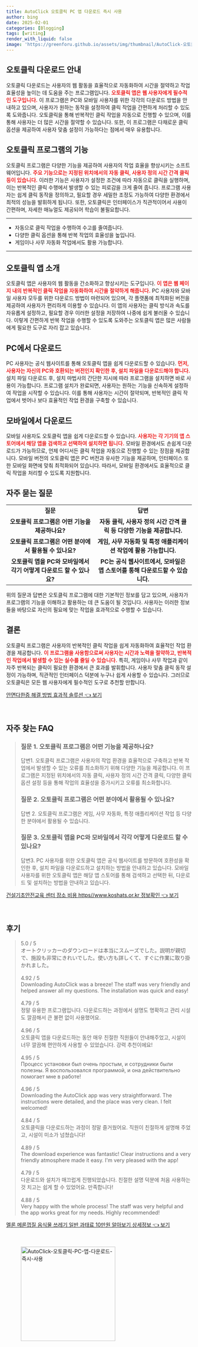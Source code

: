 ```yaml
---
title: AutoClick 오토클릭 PC 앱 다운로드 즉시 사용
author: bing
date: 2025-02-01
categories: [Blogging]
tags: [writing]
render_with_liquid: false
image: 'https://greenforu.github.io/assets/img/thumbnail/AutoClick-오토클릭-PC-앱-다운로드-즉시-사용.webp'
---
```



<h2 id='오토클릭 다운로드 안내'>오토클릭 다운로드 안내</h2>

<p>오토클릭 다운로드는 사용자의 웹 활동을 효율적으로 자동화하여 시간을 절약하고 작업 효율성을 높이는 데 도움을 주는 프로그램입니다. <b><span style="color: #ee2323;">오토클릭 앱은 웹 사용자에게 필수적인 도구입니다.</span></b> 이 프로그램은 PC와 모바일 사용자를 위한 각각의 다운로드 방법을 안내하고 있으며, 사용자가 원하는 동작을 설정하여 클릭 작업을 간편하게 처리할 수 있도록 도와줍니다. 오토클릭을 통해 반복적인 클릭 작업을 자동으로 진행할 수 있으며, 이를 통해 사용자는 더 많은 시간을 절약할 수 있습니다. 또한, 이 프로그램은 다채로운 클릭 옵션을 제공하여 사용자 맞춤 설정이 가능하다는 점에서 매우 유용합니다.</p>

<h2 id='오토클릭 프로그램의 기능'>오토클릭 프로그램의 기능</h2>

<p>오토클릭 프로그램은 다양한 기능을 제공하여 사용자의 작업 효율을 향상시키는 소프트웨어입니다. <b><span style="color: #ee2323;">주요 기능으로는 지정된 위치에서의 자동 클릭, 사용자 정의 시간 간격 클릭 등이 있습니다.</span></b> 이러한 기능은 사용자가 설정한 조건에 따라 자동으로 클릭을 실행하며, 이는 반복적인 클릭 수행에서 발생할 수 있는 피로감을 크게 줄여 줍니다. 프로그램 사용자는 쉽게 클릭 동작을 정의하고, 필요할 경우 세밀한 조정도 가능하여 다양한 환경에서 최적의 성능을 발휘하게 됩니다. 또한, 오토클릭은 인터페이스가 직관적이어서 사용이 간편하며, 자세한 매뉴얼도 제공되어 학습이 불필요합니다.</p>

<hr />

<ul>
    <li>자동으로 클릭 작업을 수행하여 수고를 줄여줍니다.</li>
    <li>다양한 클릭 옵션을 통해 반복 작업의 효율성을 높입니다.</li>
    <li>게임이나 사무 자동화 작업에서도 활용 가능합니다.</li>
</ul>

<hr />

<h2 id='오토클릭 앱 소개'>오토클릭 앱 소개</h2>

<p>오토클릭 앱은 사용자의 웹 활동을 간소화하고 향상시키는 도구입니다. <b><span style="color: #ee2323;">이 앱은 웹 페이지 내의 반복적인 클릭 작업을 자동화하여 시간을 절약하게 해줍니다.</span></b> PC 사용자와 모바일 사용자 모두를 위한 다운로드 방법이 마련되어 있으며, 각 플랫폼에 최적화된 버전을 제공하여 사용자가 편리하게 이용할 수 있습니다. 이 앱의 사용자는 클릭 방식과 속도를 자유롭게 설정하고, 필요할 경우 이러한 설정을 저장하여 나중에 쉽게 불러올 수 있습니다. 이렇게 간편하게 반복 작업을 수행할 수 있도록 도와주는 오토클릭 앱은 많은 사람들에게 필요한 도구로 자리 잡고 있습니다.</p>

<h2 id='PC에서 다운로드'>PC에서 다운로드</h2>

<p>PC 사용자는 공식 웹사이트를 통해 오토클릭 앱을 쉽게 다운로드할 수 있습니다. <b><span style="color: #ee2323;">먼저, 사용자는 자신의 PC와 호환되는 버전인지 확인한 후, 설치 파일을 다운로드해야 합니다.</span></b> 설치 파일 다운로드 후, 설치 마법사의 간단한 지시에 따라 프로그램을 설치하면 바로 사용이 가능합니다. 프로그램 설치가 완료되면, 사용자는 원하는 기능을 신속하게 설정하여 작업을 시작할 수 있습니다. 이를 통해 사용자는 시간이 절약되며, 반복적인 클릭 작업에서 벗어나 보다 효율적인 작업 환경을 구축할 수 있습니다.</p>

<h2 id='모바일에서 다운로드'>모바일에서 다운로드</h2>

<p>모바일 사용자도 오토클릭 앱을 쉽게 다운로드할 수 있습니다. <b><span style="color: #ee2323;">사용자는 각 기기의 앱 스토어에서 해당 앱을 검색하고 선택하여 설치하면 됩니다.</span></b> 모바일 환경에서도 손쉽게 다운로드가 가능하므로, 언제 어디서든 클릭 작업을 자동으로 진행할 수 있는 장점을 제공합니다. 모바일 버전의 오토클릭 앱은 PC 버전과 유사한 기능을 제공하며, 인터페이스 또한 모바일 화면에 맞춰 최적화되어 있습니다. 따라서, 모바일 환경에서도 효율적으로 클릭 작업을 처리할 수 있도록 지원합니다.</p>

<h2 id='자주 묻는 질문'>자주 묻는 질문</h2>

<table>
    <tr>
        <td style="text-align: center; height: 17px;"><b>질문</b></td>
        <td style="text-align: center; height: 17px;"><b>답변</b></td>
    </tr>
    <tr>
        <td style="text-align: center; height: 17px;"><b>오토클릭 프로그램은 어떤 기능을 제공하나요?</b></td>
        <td style="text-align: center; height: 17px;"><b>자동 클릭, 사용자 정의 시간 간격 클릭 등 다양한 기능을 제공합니다.</b></td>
    </tr>
    <tr>
        <td style="text-align: center; height: 17px;"><b>오토클릭 프로그램은 어떤 분야에서 활용될 수 있나요?</b></td>
        <td style="text-align: center; height: 17px;"><b>게임, 사무 자동화 및 특정 애플리케이션 작업에 활용 가능합니다.</b></td>
    </tr>
    <tr>
        <td style="text-align: center; height: 17px;"><b>오토클릭 앱을 PC와 모바일에서 각기 어떻게 다운로드 할 수 있나요?</b></td>
        <td style="text-align: center; height: 17px;"><b>PC는 공식 웹사이트에서, 모바일은 앱 스토어를 통해 다운로드할 수 있습니다.</b></td>
    </tr>
</table>

<p>위의 질문과 답변은 오토클릭 프로그램에 대한 기본적인 정보를 담고 있으며, 사용자가 프로그램의 기능을 이해하고 활용하는 데 큰 도움이 될 것입니다. 사용자는 이러한 정보들을 바탕으로 자신의 필요에 맞는 작업을 효과적으로 수행할 수 있습니다.</p>

<h2 id='결론'>결론</h2>

<p>오토클릭 프로그램은 사용자의 반복적인 클릭 작업을 쉽게 자동화하여 효율적인 작업 환경을 제공합니다. <b><span style="color: #ee2323;">이 프로그램을 사용함으로써 사용자는 시간과 노력을 절약하고, 반복적인 작업에서 발생할 수 있는 실수를 줄일 수 있습니다.</span></b> 특히, 게임이나 사무 작업과 같이 자주 반복되는 클릭이 필요한 환경에서 큰 효과를 발휘합니다. 사용자 맞춤 클릭 동작 설정이 가능하며, 직관적인 인터페이스 덕분에 누구나 쉽게 사용할 수 있습니다. 그러므로 오토클릭은 모든 웹 사용자에게 필수적인 도구로 추천할 만합니다.</p>


<p><a class="click-button" title="안면다한증 해결 방법 효과적 솔루션" href="https://greenforu.github.io/posts/%EC%95%88%EB%A9%B4%EB%8B%A4%ED%95%9C%EC%A6%9D-%ED%95%B4%EA%B2%B0-%EB%B0%A9%EB%B2%95-%ED%9A%A8%EA%B3%BC%EC%A0%81-%EC%86%94%EB%A3%A8%EC%85%98/" rel="dofollow">안면다한증 해결 방법 효과적 솔루션 👈 보기</a></p><br>
<h2 id='자주_찾는_FAQ'>자주 찾는 FAQ</h2>
<div itemscope="" itemtype="https://schema.org/FAQPage"> 
<blockquote> 
<div itemscope="" itemprop="mainEntity" itemtype="https://schema.org/Question"> 
<h3 itemprop="name">질문 1. 오토클릭 프로그램은 어떤 기능을 제공하나요?</h3> 
<div itemscope="" itemprop="acceptedAnswer" itemtype="https://schema.org/Answer"> 
<span itemprop="text"> 
<p>답변1. 오토클릭 프로그램은 사용자의 작업 환경을 효율적으로 구축하고 반복 작업에서 발생할 수 있는 오류를 최소화하기 위해 다양한 기능을 제공합니다. 이 프로그램은 지정된 위치에서의 자동 클릭, 사용자 정의 시간 간격 클릭, 다양한 클릭 옵션 설정 등을 통해 작업의 효율성을 증가시키고 오류를 최소화합니다.</p> 
</span> 
</div> 
</div> 

<div itemscope="" itemprop="mainEntity" itemtype="https://schema.org/Question"> 
<h3 itemprop="name">질문 2. 오토클릭 프로그램은 어떤 분야에서 활용될 수 있나요?</h3> 
<div itemscope="" itemprop="acceptedAnswer" itemtype="https://schema.org/Answer"> 
<span itemprop="text"> 
<p>답변 2. 오토클릭 프로그램은 게임, 사무 자동화, 특정 애플리케이션 작업 등 다양한 분야에서 활용될 수 있습니다.</p> 
</span> 
</div> 
</div> 

<div itemscope="" itemprop="mainEntity" itemtype="https://schema.org/Question"> 
<h3 itemprop="name">질문 3. 오토클릭 앱을 PC와 모바일에서 각각 어떻게 다운로드 할 수 있나요?</h3> 
<div itemscope="" itemprop="acceptedAnswer" itemtype="https://schema.org/Answer"> 
<span itemprop="text"> 
<p>답변3. PC 사용자를 위한 오토클릭 앱은 공식 웹사이트를 방문하여 호환성을 확인한 후, 설치 파일을 다운로드하고 설치하는 방법을 안내하고 있습니다. 모바일 사용자를 위한 오토클릭 앱은 해당 앱 스토어를 통해 검색하고 선택한 뒤, 다운로드 및 설치하는 방법을 안내하고 있습니다.</p> 
</span> 
</div> 
</div> 

</blockquote> 
</div>
<p><a class="click-button" title="건설기초안전교육 센터 장소 비용 https//www.koshats.or.kr 정보확인" href="https://greenforu.github.io/posts/%EA%B1%B4%EC%84%A4%EA%B8%B0%EC%B4%88%EC%95%88%EC%A0%84%EA%B5%90%EC%9C%A1-%EC%84%BC%ED%84%B0-%EC%9E%A5%EC%86%8C-%EB%B9%84%EC%9A%A9-httpswww.koshats.or.kr-%EC%A0%95%EB%B3%B4%ED%99%95%EC%9D%B8/" rel="dofollow">건설기초안전교육 센터 장소 비용 https//www.koshats.or.kr 정보확인 👈 보기</a></p><br>
<h2 id='후기'>후기</h2>
<div itemscope itemtype="https://schema.org/Product">
  <blockquote>
  <div itemprop="review" itemscope itemtype="https://schema.org/Review">
      <div itemprop="reviewRating" itemscope itemtype="https://schema.org/Rating"> <span itemprop="ratingValue">5.0</span> / <span itemprop="bestRating">5</span> </div>
      <span itemprop="reviewBody">オートクリッカーのダウンロードは本当にスムーズでした。説明が親切で、施設も非常にきれいでした。使い方も詳しくて、すぐに作業に取り掛かれました。</span>
  </div>
  <br>
  <div itemprop="review" itemscope itemtype="https://schema.org/Review">
      <div itemprop="reviewRating" itemscope itemtype="https://schema.org/Rating"> <span itemprop="ratingValue">4.92</span> / <span itemprop="bestRating">5</span> </div>
      <span itemprop="reviewBody">Downloading AutoClick was a breeze! The staff was very friendly and helped answer all my questions. The installation was quick and easy!</span>
  </div>
  <br>
  <div itemprop="review" itemscope itemtype="https://schema.org/Review">
      <div itemprop="reviewRating" itemscope itemtype="https://schema.org/Rating"> <span itemprop="ratingValue">4.79</span> / <span itemprop="bestRating">5</span> </div>
      <span itemprop="reviewBody">정말 유용한 프로그램입니다. 다운로드하는 과정에서 설명도 명확하고 관리 시설도 깔끔해서 큰 불편 없이 사용했어요.</span>
  </div>
  <br>
  <div itemprop="review" itemscope itemtype="https://schema.org/Review">
      <div itemprop="reviewRating" itemscope itemtype="https://schema.org/Rating"> <span itemprop="ratingValue">4.96</span> / <span itemprop="bestRating">5</span> </div>
      <span itemprop="reviewBody">오토클릭 앱을 다운로드하는 동안 매우 친절한 직원들이 안내해주었고, 시설이 너무 깔끔해 편안하게 사용할 수 있었습니다. 강력 추천이에요!</span>
  </div>
  <br>
  <div itemprop="review" itemscope itemtype="https://schema.org/Review">
      <div itemprop="reviewRating" itemscope itemtype="https://schema.org/Rating"> <span itemprop="ratingValue">4.95</span> / <span itemprop="bestRating">5</span> </div>
      <span itemprop="reviewBody">Процесс установки был очень простым, и сотрудники были полезны. Я воспользовался программой, и она действительно помогает мне в работе!</span>
  </div>
  <br>
  <div itemprop="review" itemscope itemtype="https://schema.org/Review">
      <div itemprop="reviewRating" itemscope itemtype="https://schema.org/Rating"> <span itemprop="ratingValue">4.96</span> / <span itemprop="bestRating">5</span> </div>
      <span itemprop="reviewBody">Downloading the AutoClick app was very straightforward. The instructions were detailed, and the place was very clean. I felt welcomed!</span>
  </div>
  <br>
  <div itemprop="review" itemscope itemtype="https://schema.org/Review">
      <div itemprop="reviewRating" itemscope itemtype="https://schema.org/Rating"> <span itemprop="ratingValue">4.84</span> / <span itemprop="bestRating">5</span> </div>
      <span itemprop="reviewBody">오토클릭을 다운로드하는 과정이 정말 즐거웠어요. 직원이 친절하게 설명해 주었고, 시설이 미소가 넘쳤습니다!</span>
  </div>
  <br>
  <div itemprop="review" itemscope itemtype="https://schema.org/Review">
      <div itemprop="reviewRating" itemscope itemtype="https://schema.org/Rating"> <span itemprop="ratingValue">4.89</span> / <span itemprop="bestRating">5</span> </div>
      <span itemprop="reviewBody">The download experience was fantastic! Clear instructions and a very friendly atmosphere made it easy. I'm very pleased with the app!</span>
  </div>
  <br>
  <div itemprop="review" itemscope itemtype="https://schema.org/Review">
      <div itemprop="reviewRating" itemscope itemtype="https://schema.org/Rating"> <span itemprop="ratingValue">4.79</span> / <span itemprop="bestRating">5</span> </div>
      <span itemprop="reviewBody">다운로드와 설치가 매끄럽게 진행되었습니다. 친절한 설명 덕분에 처음 사용하는 것 치고는 쉽게 할 수 있었어요. 만족합니다!</span>
  </div>
  <br>
  <div itemprop="review" itemscope itemtype="https://schema.org/Review">
      <div itemprop="reviewRating" itemscope itemtype="https://schema.org/Rating"> <span itemprop="ratingValue">4.88</span> / <span itemprop="bestRating">5</span> </div>
      <span itemprop="reviewBody">Very happy with the whole process! The staff was very helpful and the app works great for my needs. Highly recommended!</span>
  </div>
  </blockquote>
</div>
<p><a class="click-button" title="멜론 메론껍질 음식물 쓰레기 일반 과태료 10만원 알아보기 상세정보" href="https://greenforu.github.io/posts/%EB%A9%9C%EB%A1%A0-%EB%A9%94%EB%A1%A0%EA%BB%8D%EC%A7%88-%EC%9D%8C%EC%8B%9D%EB%AC%BC-%EC%93%B0%EB%A0%88%EA%B8%B0-%EC%9D%BC%EB%B0%98-%EA%B3%BC%ED%83%9C%EB%A3%8C-10%EB%A7%8C%EC%9B%90-%EC%95%8C%EC%95%84%EB%B3%B4%EA%B8%B0-%EC%83%81%EC%84%B8%EC%A0%95%EB%B3%B4/" rel="dofollow">멜론 메론껍질 음식물 쓰레기 일반 과태료 10만원 알아보기 상세정보 👈 보기</a></p><br>
<figure class="image"><img src="https://greenforu.github.io/assets/img/thumbnail/AutoClick-오토클릭-PC-앱-다운로드-즉시-사용.webp" alt="AutoClick-오토클릭-PC-앱-다운로드-즉시-사용" width="256" height="256"></figure>